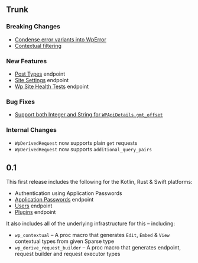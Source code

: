 ## Trunk

### Breaking Changes

- [Condense error variants into WpError](https://github.com/Automattic/wordpress-rs/pull/230)
- [Contextual filtering](https://github.com/Automattic/wordpress-rs/pull/176)

### New Features

- [Post Types](https://developer.wordpress.org/rest-api/reference/post-types/) endpoint
- [Site Settings](https://developer.wordpress.org/rest-api/reference/settings/) endpoint
- [Wp Site Health Tests](https://developer.wordpress.org/rest-api/reference/wp-site-health-tests/) endpoint

### Bug Fixes

- [Support both Integer and String for `WPApiDetails.gmt_offset`](https://github.com/Automattic/wordpress-rs/pull/209)

### Internal Changes

- `WpDerivedRequest` now supports plain `get` requests
- `WpDerivedRequest` now supports `additional_query_pairs`

## 0.1

This first release includes the following for the Kotlin, Rust & Swift platforms:
- Authentication using Application Passwords
- [Application Passwords](https://developer.wordpress.org/rest-api/reference/application-passwords/) endpoint
- [Users](https://developer.wordpress.org/rest-api/reference/users/) endpoint
- [Plugins](https://developer.wordpress.org/rest-api/reference/plugins/) endpoint

It also includes all of the underlying infrastructure for this – including:
- `wp_contextual` – A proc macro that generates `Edit`, `Embed` & `View` contextual types from given Sparse type
- `wp_derive_request_builder` – A proc macro that generates endpoint, request builder and request executor types
